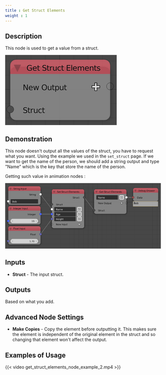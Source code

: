 ```yaml
---
title : Get Struct Elements
weight : 1
---
```


## Description

This node is used to get a value from a struct.

![image](get_struct_elements_node.png)

## Demonstration

This node doesn't output all the values of the struct, you have to
request what you want. Using the example we used in the `set_struct`
page. If we want to get the name of the person, we should add a string
output and type "Name" which is the key that store the name of the
person.

Getting such value in animation nodes :

![image](get_struct_elements_node_example_1.png)

## Inputs

- **Struct** - The input struct.

## Outputs

Based on what you add.

## Advanced Node Settings

- **Make Copies** - Copy the element before outputting it. This makes
    sure the element is independent of the original element in the
    struct and so changing that element won't affect the output.

## Examples of Usage

{{< video get_struct_elements_node_example_2.mp4 >}}
